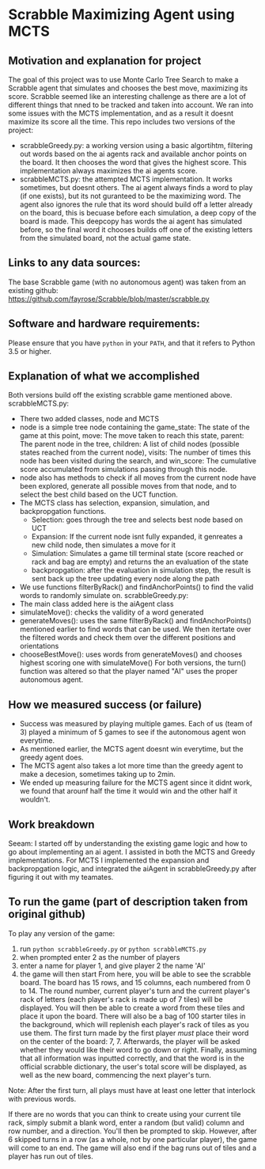 # Scrabble Maximizing Agent using MCTS

## Motivation and explanation for project
The goal of this project was to use Monte Carlo Tree Search to make a Scrabble agent that simulates and chooses the best move, maximizing its score. Scrabble seemed like an interesting challenge as there are a lot of different things that nned to be tracked and taken into account. We ran into some issues with the MCTS implementation, and as a result it doesnt maximize its score all the time. This repo includes two versions of the project:
  - scrabbleGreedy.py: a working version using a basic algortihtm, filtering out words based on the ai agents rack and available anchor points on the board. It then chooses the word that gives the highest score. This implementation always maximizes the ai agents score.
  - scrabbleMCTS.py: the attempted MCTS implementation. It works sometimes, but doesnt others. The ai agent always finds a word to play (if one exists), but its not guranteed to be the maximizing word. The agent also ignores the rule that its word should build off a letter already on the board, this is becuase before each simulation, a deep copy of the board is made. This deepcopy has words the ai agent has simulated before, so the final word it chooses builds off one of the existing letters from the simulated board, not the actual game state.

## Links to any data sources:
The base Scrabble game (with no autonomous agent) was taken from an existing github: https://github.com/fayrose/Scrabble/blob/master/scrabble.py

## Software and hardware requirements:
Please ensure that you have `python` in your `PATH`, and that it refers to Python 3.5 or higher.

## Explanation of what we accomplished
Both versions build off the existing scrabble game mentioned above.
scrabbleMCTS.py:
  - There two added classes, node and MCTS
  - node is a simple tree node containing the game_state: The state of the game at this point, move: The move taken to reach this state, parent: The parent node in the tree, children: A list of child nodes (possible states reached from the current node), visits: The number of times this node has been visited during the search, and win_score: The cumulative score accumulated from simulations passing through this node.
  - node also has methods to check if all moves from the current node have been explored, generate all possible moves from that node, and to select the best child based on the UCT function.
  - The MCTS class has selection, expansion, simulation, and backpropgation functions.
    - Selection: goes through the tree and selects best node based on UCT
    - Expansion: If the current node isnt fully expanded, it genreates a new child node, then simulates a move for it
    - Simulation: Simulates a game till terminal state (score reached or rack and bag are empty) and returns the an evaluation of the state
    - backpropgation: after the evaluation in simulation step, the result is sent back up the tree updating every node along the path
  - We use functions filterByRack() and findAnchorPoints() to find the valid words to randomly simulate on.
scrabbleGreedy.py:
  - The main class added here is the aiAgent class
  - simulateMove(): checks the validity of a word generated
  - generateMoves(): uses the same filterByRack() and findAnchorPoints() mentioned earlier to find words that can be used. We then itertate over the filtered words and check them over the different positions and orientations
  - chooseBestMove(): uses words from generateMoves() and chooses highest scoring one with simulateMove()
For both versions, the turn() function was altered so that the player named "AI" uses the proper autonomous agent. 

## How we measured success (or failure)
  - Success was measured by playing multiple games. Each of us (team of 3) played a minimum of 5 games to see if the autonomous agent won everytime.
  - As mentioned earlier, the MCTS agent doesnt win everytime, but the greedy agent does.
  - The MCTS agent also takes a lot more time than the greedy agent to make a decesion, sometimes taking up to 2min.
  - We ended up measuring failure for the MCTS agent since it didnt work, we found that arounf half the time it would win and the other half it wouldn't.

## Work breakdown

Seeam: I started off by understanding the existing game logic and how to go about implementing an ai agent. I assisted in both the MCTS and Greedy implementations. For MCTS I implemented the expansion and backpropgation logic, and integrated the aiAgent in scrabbleGreedy.py after figuring it out with my teamates. 

## To run the game (part of description taken from original github)
To play any version of the game:
  1) run `python scrabbleGreedy.py` or `python scrabbleMCTS.py`
  2) when prompted enter 2 as the number of players
  3) enter a name for player 1, and give player 2 the name 'AI'
  4) the game will then start
From here, you will be able to see the scrabble board. The board has 15 rows, and 15 columns, each numbered from 0 to 14. 
The round number, current player's turn and the current player's rack of letters (each player's rack is made up of 7 tiles) will be displayed. You will then be able to create a word from these tiles and place it upon the board. There will also be a bag of 100 starter tiles in the background, which will replenish each player's rack of tiles as you use them. The first turn made by the first player *must* place their word on the center of the board: 7, 7. Afterwards, the player will be asked whether they would like their word to go down or right. Finally, assuming that all information was inputted correctly, and that the word is in the official scrabble dictionary, the user's total score will be displayed, as well as the new board, commencing the next player's turn.

Note: After the first turn, all plays must have at least one letter that interlock with previous words. 

If there are no words that you can think to create using your current tile rack, simply submit a blank word, enter a random (but valid) column and row number, and a direction. You'll then be prompted to skip. However, after 6 skipped turns in a row (as a whole, not by one particular player), the game will come to an end. The game will also end if the bag runs out of tiles and a player has run out of tiles. 
